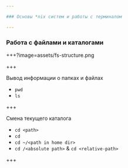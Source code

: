 ```yaml
---

### Основы *nix систем и работы с терминалом

---
```


### Работа с файлами и каталогами

+++?image=assets/fs-structure.png

+++

Вывод информации о папках и файлах

* `pwd`
* `ls`

+++

Смена текущего каталога

* `cd <path>`
* `cd`
* `cd ~/<path in home dir>`
* `cd /<absolute path>` & `cd <relative-path>`

+++